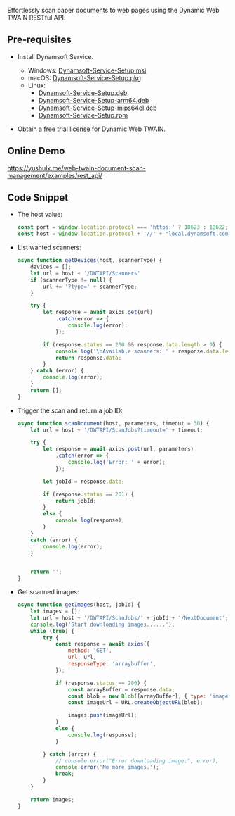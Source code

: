 Effortlessly scan paper documents to web pages using the Dynamic Web TWAIN RESTful API. 

## Pre-requisites
-  Install Dynamsoft Service.
    - Windows: [Dynamsoft-Service-Setup.msi](https://demo.dynamsoft.com/DWT/DWTResources/dist/DynamsoftServiceSetup.msi)
    - macOS: [Dynamsoft-Service-Setup.pkg](https://demo.dynamsoft.com/DWT/DWTResources/dist/DynamsoftServiceSetup.pkg)
    - Linux: 
        - [Dynamsoft-Service-Setup.deb](https://demo.dynamsoft.com/DWT/DWTResources/dist/DynamsoftServiceSetup.deb)
        - [Dynamsoft-Service-Setup-arm64.deb](https://demo.dynamsoft.com/DWT/DWTResources/dist/DynamsoftServiceSetup-arm64.deb)
        - [Dynamsoft-Service-Setup-mips64el.deb](https://demo.dynamsoft.com/DWT/DWTResources/dist/DynamsoftServiceSetup-mips64el.deb)
        - [Dynamsoft-Service-Setup.rpm](https://demo.dynamsoft.com/DWT/DWTResources/dist/DynamsoftServiceSetup.rpm)

- Obtain a [free trial license](https://www.dynamsoft.com/customer/license/trialLicense/?product=dcv&package=cross-platform) for Dynamic Web TWAIN.

## Online Demo
https://yushulx.me/web-twain-document-scan-management/examples/rest_api/

## Code Snippet
- The host value:

    ```javascript
    const port = window.location.protocol === 'https:' ? 18623 : 18622;
    const host = window.location.protocol + '//' + "local.dynamsoft.com:" + port;
    ```
    

- List wanted scanners:
    
    ```javascript
    async function getDevices(host, scannerType) {
        devices = [];
        let url = host + '/DWTAPI/Scanners'
        if (scannerType != null) {
            url += '?type=' + scannerType;
        }
    
        try {
            let response = await axios.get(url)
                .catch(error => {
                    console.log(error);
                });
    
            if (response.status == 200 && response.data.length > 0) {
                console.log('\nAvailable scanners: ' + response.data.length);
                return response.data;
            }
        } catch (error) {
            console.log(error);
        }
        return [];
    }
    ```

- Trigger the scan and return a job ID:

    ```javascript
    async function scanDocument(host, parameters, timeout = 30) {
        let url = host + '/DWTAPI/ScanJobs?timeout=' + timeout;
    
        try {
            let response = await axios.post(url, parameters)
                .catch(error => {
                    console.log('Error: ' + error);
                });
    
            let jobId = response.data;
    
            if (response.status == 201) {
                return jobId;
            }
            else {
                console.log(response);
            }
        }
        catch (error) {
            console.log(error);
        }
    
    
        return '';
    }
    ```
    
- Get scanned images:

    ```javascript
    async function getImages(host, jobId) {
        let images = [];
        let url = host + '/DWTAPI/ScanJobs/' + jobId + '/NextDocument';
        console.log('Start downloading images......');
        while (true) {
            try {
                const response = await axios({
                    method: 'GET',
                    url: url,
                    responseType: 'arraybuffer',
                });
    
                if (response.status == 200) {
                    const arrayBuffer = response.data;
                    const blob = new Blob([arrayBuffer], { type: 'image/jpeg' });
                    const imageUrl = URL.createObjectURL(blob);
    
                    images.push(imageUrl);
                }
                else {
                    console.log(response);
                }
    
            } catch (error) {
                // console.error("Error downloading image:", error);
                console.error('No more images.');
                break;
            }
        }
    
        return images;
    }
    ```
